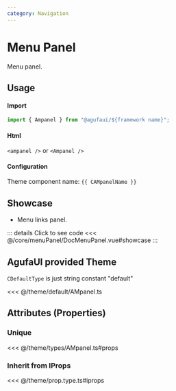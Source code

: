 ```yaml
---
category: Navigation
---
```


<script setup>
import { CAMpanelName } from '@agufaui/theme'
</script>

# Menu Panel

Menu panel.

## Usage

#### Import

```ts
import { Ampanel } from "@agufaui/${framework name}";
```

#### Html

`<ampanel />` or `<Ampanel />`

#### Configuration

Theme component name: `{{ CAMpanelName }}`

## Showcase

- Menu links panel.

<DocMenuPanel />

::: details Click to see code
<<< @/core/menuPanel/DocMenuPanel.vue#showcase
:::

## AgufaUI provided Theme

`CDefaultType` is just string constant "default"

<<< @/theme/default/AMpanel.ts

## Attributes (Properties)

### Unique

<<< @/theme/types/AMpanel.ts#props

### Inherit from IProps

<<< @/theme/prop.type.ts#iprops

